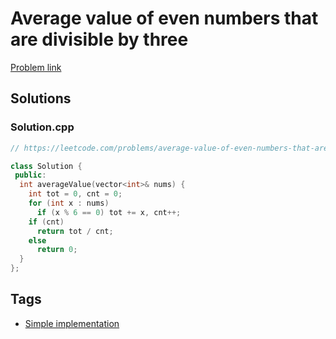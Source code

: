 # Average value of even numbers that are divisible by three

[Problem link](https://leetcode.com/problems/average-value-of-even-numbers-that-are-divisible-by-three/)

## Solutions


### Solution.cpp
```cpp
// https://leetcode.com/problems/average-value-of-even-numbers-that-are-divisible-by-three/

class Solution {
 public:
  int averageValue(vector<int>& nums) {
    int tot = 0, cnt = 0;
    for (int x : nums)
      if (x % 6 == 0) tot += x, cnt++;
    if (cnt)
      return tot / cnt;
    else
      return 0;
  }
};
```
## Tags

* [Simple implementation](/Collections/simple-implementation.md#simple-implementation)
